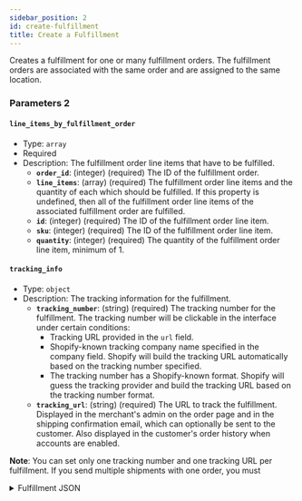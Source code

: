 ```yaml
---
sidebar_position: 2
id: create-fulfillment
title: Create a Fulfillment
---
```



Creates a fulfillment for one or many fulfillment orders. The fulfillment orders are associated with the same order and are assigned to the same location.

### Parameters 2

#### `line_items_by_fulfillment_order`
- Type: `array`
- Required
- Description: The fulfillment order line items that have to be fulfilled.
  - **`order_id`**: (integer) (required) The ID of the fulfillment order.
  - **`line_items`**: (array) (required) The fulfillment order line items and the quantity of each which should be fulfilled. If this property is undefined, then all of the fulfillment order line items of the associated fulfillment order are fulfilled.
  - **`id`**: (integer) (required) The ID of the fulfillment order line item.
  - **`sku`**: (integer) (required) The ID of the fulfillment order line item.
  - **`quantity`**: (integer) (required) The quantity of the fulfillment order line item, minimum of 1.

<!-- #### `message`
- Type: `string`
- Description: A message associated with the fulfillment request. This message is only available if the associated fulfillment order is assigned to a third-party fulfillment service that has opted in to managing fulfillment orders. -->

<!-- #### `notify_customer`
- Type: `boolean`
- Description: Whether the customer should be notified. If set to true, then an email will be sent when the fulfillment is created or updated. The default value is false.

#### `origin_address`
- Type: `object`
- Description: The address of the fulfillment location, intended for tax purposes. A full address is required for tax providers to accurately calculate taxes. To retrieve a fulfillment location's address, use the `assigned_location` property on the FulfillmentOrder resource. -->

#### `tracking_info`
- Type: `object`
- Description: The tracking information for the fulfillment.
  <!-- - **`company`**: (string) The name of the tracking company. For tracking company names listed on the Shopify Shipping Carriers help page, Shopify will automatically update the fulfillment's shipment_status field during the fulfillment process. -->
  - **`tracking_number`**: (string) (required) The tracking number for the fulfillment. The tracking number will be clickable in the interface under certain conditions:
    - Tracking URL provided in the `url` field.
    - Shopify-known tracking company name specified in the company field. Shopify will build the tracking URL automatically based on the tracking number specified.
    - The tracking number has a Shopify-known format. Shopify will guess the tracking provider and build the tracking URL based on the tracking number format.
  - **`tracking_url`**: (string) (required) The URL to track the fulfillment. Displayed in the merchant's admin on the order page and in the shipping confirmation email, which can optionally be sent to the customer. Also displayed in the customer's order history when accounts are enabled.

**Note**: You can set only one tracking number and one tracking URL per fulfillment. If you send multiple shipments with one order, you must 



<details>
<summary>
Fulfillment JSON
</summary>
```jsx title="Fulfillment.JSON"
{
  "fulfillment": {
    "order_id": 450789469,
    "line_items": [
      {
        "id": 1071823177,
        "quantity": 1,
        "sku": "RPBF24-1941",
        "product_id": 910489600,
        "fulfillment_status": "fulfilled",
      }
    ],
    "tracking_number": "MS1562678",
    "tracking_url": "https://www.my-shipping-company.com?tracking_number=MS1562678",
  }
}
```

</details>